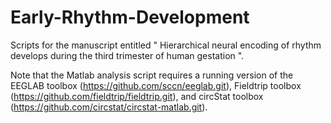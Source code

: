 # Early-Rhythm-Development
Scripts for the manuscript entitled " Hierarchical neural encoding of rhythm develops during the third trimester of human gestation ".

Note that the Matlab analysis script requires a running version of the EEGLAB toolbox (https://github.com/sccn/eeglab.git), Fieldtrip toolbox (https://github.com/fieldtrip/fieldtrip.git), and circStat toolbox (https://github.com/circstat/circstat-matlab.git).
